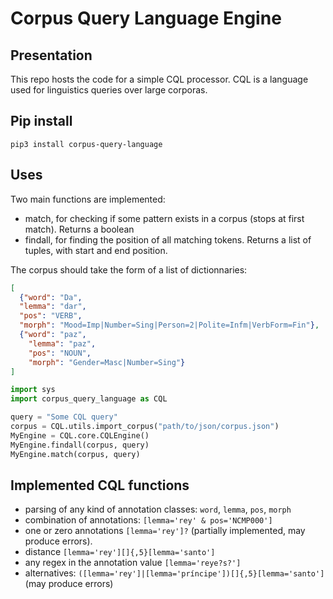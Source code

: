 # Corpus Query Language Engine

## Presentation
This repo hosts the code for a simple 
CQL processor. CQL is a language used for 
linguistics queries over large corporas.

## Pip install

```shell
pip3 install corpus-query-language
```

## Uses

Two main functions are implemented:
- match, for checking if some pattern exists in a corpus (stops at first match). Returns a boolean
- findall, for finding the position of all matching tokens. Returns a list of tuples, with start and end position.

The corpus should take the form of a list of dictionnaries:

```json
[
  {"word": "Da", 
  "lemma": "dar", 
  "pos": "VERB", 
  "morph": "Mood=Imp|Number=Sing|Person=2|Polite=Infm|VerbForm=Fin"}, 
  {"word": "paz", 
    "lemma": "paz", 
    "pos": "NOUN", 
    "morph": "Gender=Masc|Number=Sing"}
]
```


```python
import sys
import corpus_query_language as CQL

query = "Some CQL query"
corpus = CQL.utils.import_corpus("path/to/json/corpus.json")
MyEngine = CQL.core.CQLEngine()
MyEngine.findall(corpus, query)
MyEngine.match(corpus, query)
```

## Implemented CQL functions

- parsing of any kind of annotation classes: `word`, `lemma`, `pos`, `morph`
- combination of annotations: `[lemma='rey' & pos='NCMP000']`
- one or zero annotations `[lemma='rey']?` (partially implemented, may produce errors).
- distance `[lemma='rey'][]{,5}[lemma='santo']`
- any regex in the annotation value `[lemma='reye?s?']`
- alternatives: `([lemma='rey']|[lemma='príncipe'])[]{,5}[lemma='santo']` (may produce errors)
